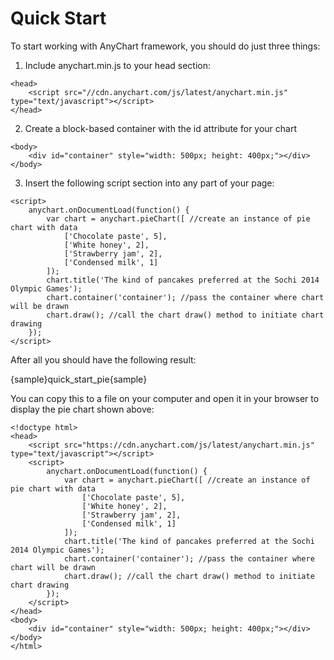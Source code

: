 # Quick Start

To start working with AnyChart framework, you should do just three things:
  
1. Include anychart.min.js to your head section:

```
<head>
    <script src="//cdn.anychart.com/js/latest/anychart.min.js" type="text/javascript"></script> 
</head>
```

2. Create a block-based container with the id attribute for your chart

```
<body>
    <div id="container" style="width: 500px; height: 400px;"></div>
</body>
```
  
3. Insert the following script section into any part of your page:

```
<script>
    anychart.onDocumentLoad(function() {
        var chart = anychart.pieChart([ //create an instance of pie chart with data
            ['Chocolate paste', 5],
            ['White honey', 2],
            ['Strawberry jam', 2],
            ['Сondensed milk', 1]
        ]);
        chart.title('The kind of pancakes preferred at the Sochi 2014 Olympic Games');
        chart.container('container'); //pass the container where chart will be drawn
        chart.draw(); //call the chart draw() method to initiate chart drawing
    });
</script>
```
  
After all you should have the following result:

{sample}quick\_start\_pie{sample}

You can copy this to a file on your computer and open it in your browser to display the pie chart shown above:

```
<!doctype html>
<head>
    <script src="https://cdn.anychart.com/js/latest/anychart.min.js" type="text/javascript"></script> 
    <script>
        anychart.onDocumentLoad(function() {
            var chart = anychart.pieChart([ //create an instance of pie chart with data
                ['Chocolate paste', 5],
                ['White honey', 2],
                ['Strawberry jam', 2],
                ['Сondensed milk', 1]
            ]);
            chart.title('The kind of pancakes preferred at the Sochi 2014 Olympic Games');
            chart.container('container'); //pass the container where chart will be drawn
            chart.draw(); //call the chart draw() method to initiate chart drawing
        });
    </script>
</head>
<body>
	<div id="container" style="width: 500px; height: 400px;"></div>
</body>
</html>
```